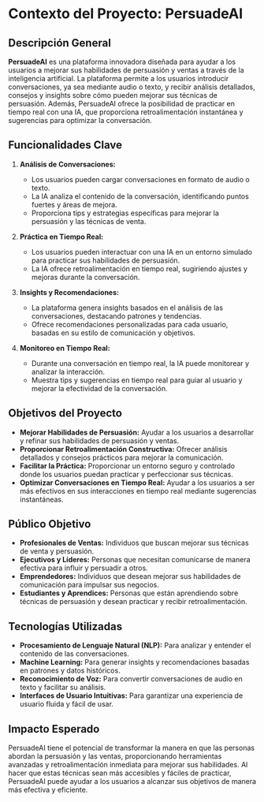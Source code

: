# Contexto del Proyecto: PersuadeAI

## Descripción General

**PersuadeAI** es una plataforma innovadora diseñada para ayudar a los usuarios a mejorar sus habilidades de persuasión y ventas a través de la inteligencia artificial. La plataforma permite a los usuarios introducir conversaciones, ya sea mediante audio o texto, y recibir análisis detallados, consejos y insights sobre cómo pueden mejorar sus técnicas de persuasión. Además, PersuadeAI ofrece la posibilidad de practicar en tiempo real con una IA, que proporciona retroalimentación instantánea y sugerencias para optimizar la conversación.

## Funcionalidades Clave

1. **Análisis de Conversaciones:**
   - Los usuarios pueden cargar conversaciones en formato de audio o texto.
   - La IA analiza el contenido de la conversación, identificando puntos fuertes y áreas de mejora.
   - Proporciona tips y estrategias específicas para mejorar la persuasión y las técnicas de venta.

2. **Práctica en Tiempo Real:**
   - Los usuarios pueden interactuar con una IA en un entorno simulado para practicar sus habilidades de persuasión.
   - La IA ofrece retroalimentación en tiempo real, sugiriendo ajustes y mejoras durante la conversación.

3. **Insights y Recomendaciones:**
   - La plataforma genera insights basados en el análisis de las conversaciones, destacando patrones y tendencias.
   - Ofrece recomendaciones personalizadas para cada usuario, basadas en su estilo de comunicación y objetivos.

4. **Monitoreo en Tiempo Real:**
   - Durante una conversación en tiempo real, la IA puede monitorear y analizar la interacción.
   - Muestra tips y sugerencias en tiempo real para guiar al usuario y mejorar la efectividad de la conversación.

## Objetivos del Proyecto

- **Mejorar Habilidades de Persuasión:** Ayudar a los usuarios a desarrollar y refinar sus habilidades de persuasión y ventas.
- **Proporcionar Retroalimentación Constructiva:** Ofrecer análisis detallados y consejos prácticos para mejorar la comunicación.
- **Facilitar la Práctica:** Proporcionar un entorno seguro y controlado donde los usuarios puedan practicar y perfeccionar sus técnicas.
- **Optimizar Conversaciones en Tiempo Real:** Ayudar a los usuarios a ser más efectivos en sus interacciones en tiempo real mediante sugerencias instantáneas.

## Público Objetivo

- **Profesionales de Ventas:** Individuos que buscan mejorar sus técnicas de venta y persuasión.
- **Ejecutivos y Líderes:** Personas que necesitan comunicarse de manera efectiva para influir y persuadir a otros.
- **Emprendedores:** Individuos que desean mejorar sus habilidades de comunicación para impulsar sus negocios.
- **Estudiantes y Aprendices:** Personas que están aprendiendo sobre técnicas de persuasión y desean practicar y recibir retroalimentación.

## Tecnologías Utilizadas

- **Procesamiento de Lenguaje Natural (NLP):** Para analizar y entender el contenido de las conversaciones.
- **Machine Learning:** Para generar insights y recomendaciones basadas en patrones y datos históricos.
- **Reconocimiento de Voz:** Para convertir conversaciones de audio en texto y facilitar su análisis.
- **Interfaces de Usuario Intuitivas:** Para garantizar una experiencia de usuario fluida y fácil de usar.

## Impacto Esperado

PersuadeAI tiene el potencial de transformar la manera en que las personas abordan la persuasión y las ventas, proporcionando herramientas avanzadas y retroalimentación inmediata para mejorar sus habilidades. Al hacer que estas técnicas sean más accesibles y fáciles de practicar, PersuadeAI puede ayudar a los usuarios a alcanzar sus objetivos de manera más efectiva y eficiente.
